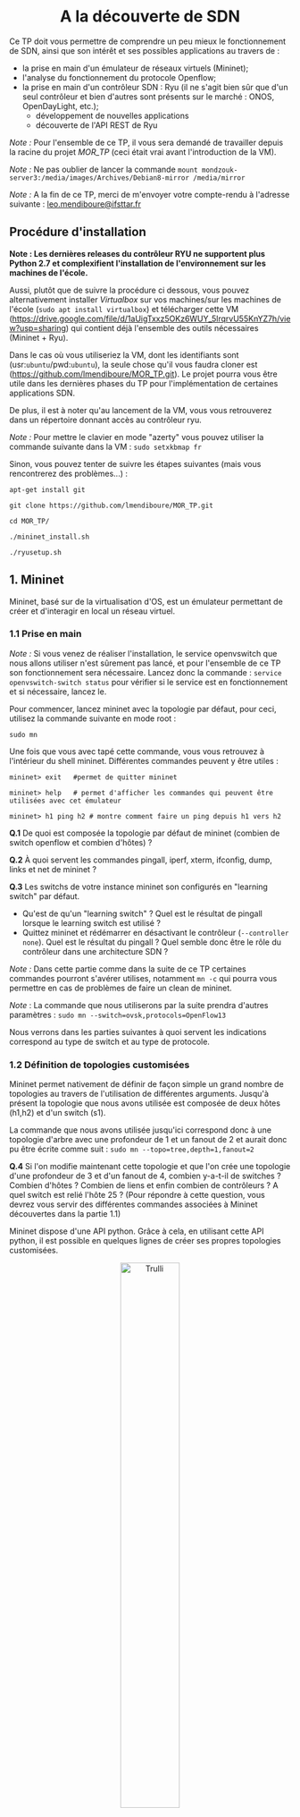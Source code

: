 <center> <h1>A la découverte de SDN</h1> </center>

Ce TP doit vous permettre de comprendre un peu mieux le fonctionnement de SDN, ainsi que son intérêt et ses possibles applications au travers de :
* la prise en main d'un émulateur de réseaux virtuels (Mininet);
* l'analyse du fonctionnement du protocole Openflow;
* la prise en main d'un contrôleur SDN : Ryu (il ne s'agit bien sûr que d'un seul contrôleur et bien d'autres sont présents sur le marché : ONOS, OpenDayLight, etc.);
  - développement de nouvelles applications
  - découverte de l'API REST de Ryu

*Note :* Pour l'ensemble de ce TP, il vous sera demandé de travailler depuis la racine du projet *MOR_TP* (ceci était vrai avant l'introduction de la VM).

*Note :* Ne pas oublier de lancer la commande `mount mondzouk-server3:/media/images/Archives/Debian8-mirror /media/mirror`

*Note :* A la fin de ce TP, merci de m'envoyer votre compte-rendu à l'adresse suivante : leo.mendiboure@ifsttar.fr

## Procédure d'installation ##
**Note : Les dernières releases du contrôleur RYU ne supportent plus Python 2.7 et complexifient l'installation de l'environnement sur les machines de l'école.**

Aussi, plutôt que de suivre la procédure ci dessous, vous pouvez alternativement installer *Virtualbox* sur vos machines/sur les machines de l'école (`sudo apt install virtualbox`) et télécharger cette VM (https://drive.google.com/file/d/1aUigTxxz5OKz6WUY_5lrqrvU55KnYZ7h/view?usp=sharing) qui contient déjà l'ensemble des outils nécessaires (Mininet + Ryu).

Dans le cas où vous utiliseriez la VM, dont les identifiants sont (usr:`ubuntu`/pwd:`ubuntu`), la seule chose qu'il vous faudra cloner est (https://github.com/lmendiboure/MOR_TP.git). Le projet pourra vous être utile dans les dernières phases du TP pour l'implémentation de certaines applications SDN.

De plus, il est à noter qu'au lancement de la VM, vous vous retrouverez dans un répertoire donnant accès au contrôleur ryu.

*Note :* Pour mettre le clavier en mode "azerty" vous pouvez utiliser la commande suivante dans la VM : `sudo setxkbmap fr`

 
Sinon, vous pouvez tenter de suivre les étapes suivantes (mais vous rencontrerez des problèmes...) :


```console
apt-get install git

git clone https://github.com/lmendiboure/MOR_TP.git

cd MOR_TP/

./mininet_install.sh

./ryusetup.sh
```

## 1. Mininet ##

Mininet, basé sur de la virtualisation d'OS, est un émulateur permettant de créer et d'interagir en local un réseau virtuel.

### 1.1 Prise en main ###

*Note :* Si vous venez de réaliser l'installation, le service openvswitch que nous allons utiliser n'est sûrement pas lancé, et pour l'ensemble de ce TP son fonctionnement sera nécessaire. Lancez donc la commande : `service openvswitch-switch status` pour vérifier si le service est en fonctionnement et si nécessaire, lancez le.

Pour commencer, lancez mininet avec la topologie par défaut, pour ceci, utilisez la commande suivante en mode root :

`sudo mn`

Une fois que vous avec tapé cette commande, vous vous retrouvez à l'intérieur du shell mininet. Différentes commandes peuvent y être utiles :

```console
mininet> exit   #permet de quitter mininet

mininet> help   # permet d'afficher les commandes qui peuvent être utilisées avec cet émulateur

mininet> h1 ping h2 # montre comment faire un ping depuis h1 vers h2
```

**Q.1** De quoi est composée la topologie par défaut de mininet (combien de switch openflow et combien d'hôtes) ?

**Q.2** À quoi servent les commandes pingall, iperf, xterm, ifconfig, dump, links et net de mininet ?

**Q.3** Les switchs de votre instance mininet son configurés en "learning switch" par défaut.
  * Qu'est de qu'un "learning switch" ? Quel est le résultat de pingall lorsque le learning switch est utilisé ?
  * Quittez mininet et rédémarrer en désactivant le contrôleur (`--controller none`). Quel est le résultat du pingall ? Quel semble donc être le rôle du contrôleur dans une architecture SDN ?

*Note :* Dans cette partie comme dans la suite de ce TP certaines commandes pourront s'avérer utilises, notamment `mn -c` qui pourra vous permettre en cas de problèmes de faire un clean de mininet.

*Note* : La commande que nous utiliserons par la suite prendra d'autres paramètres :
`sudo mn --switch=ovsk,protocols=OpenFlow13`

Nous verrons dans les parties suivantes à quoi servent les indications correspond au type de switch et au type de protocole.

### 1.2 Définition de topologies customisées ###

Mininet permet nativement de définir de façon simple un grand nombre de topologies au travers de l'utilisation de différentes arguments.
Jusqu'à présent la topologie que nous avons utilisée est composée de deux hôtes (h1,h2) et d'un switch (s1).

La commande que nous avons utilisée jusqu'ici correspond donc à une topologie d'arbre avec une profondeur de 1 et un fanout de 2 et aurait donc pu être écrite comme suit :
`sudo mn --topo=tree,depth=1,fanout=2`

**Q.4** Si l'on modifie maintenant cette topologie et que l'on crée une topologie d'une profondeur de 3 et d'un fanout de 4, combien y-a-t-il de switches ? Combien d'hôtes ? Combien de liens et enfin combien de contrôleurs ? A quel switch est relié l'hôte 25 ? (Pour répondre à cette question, vous devrez vous servir des différentes commandes associées à Mininet découvertes dans la partie 1.1)

Mininet dispose d'une API python. Grâce à cela, en utilisant cette API python, il est possible en quelques lignes de créer ses propres topologies customisées.

<figure style="text-align:center">
 <img src="stp.png" alt="Trulli" style="width:50%">
 <figcaption>Fig.1 - Architecture à mettre en place</figcaption>
</figure>

Nous allons donc maintenant essayer de créer notre propre topologie correspondant à l'image ci-dessus. Une topologie simple composée de 3 switches et trois hôtes.

Pour parvenir à recréer cette architecture, vous allez pouvoir vous inspirer du code ci dessous.

```ruby
from mininet.topo import Topo

class CustomTopo(Topo):
    "Simple topology example."

    def __init__(self):
        "Create custom topo."

        # Initialize topology
        Topo.__init__(self)

        # Add hosts and switch
        s1 = self.addSwitch('s1')
        h1 = self.addHost('h1')

        # Add links
        self.addLink(h1,s1)

topos = {'customtopo': (lambda: CustomTopo())}

```

On peut noter que 3 APIs sont essentielles à la définition d'une topologie : `addSwitch`, `addHost` et `addLink`.

**Q.5** Créer un fichier python dans lequel vous allez grâce à ces différentes fonctions créer une topologie qui correspondra à la topologie décrite dans la figure ci-dessus. Pensez dans le rapport à fournir le code permettant de générer cette topologie.

Une fois ce code écrit vous allez pouvoir le lancer avec mininet pour en vérifier le bon fonctionnement.

Pour ce faire, vous allez pour la première fois pouvoir utiliser le contrôleur qui sera présenté et utilisé dans la suite de ce TP: RYU. Il existe de nombreux contrôleurs SDN, parmi lesquels ONOS et OpenDAyLight sont les plus connus. Toutefois Ryu est également un contrôleur utilisé, facile à prendre en main et à installer. Pour cette raison, il a été choisi dans le cadre de ce TP, et il est un bon moyen de découvrir la programmation logicielle de réseaux. 

Ce que nous allons faire ici est simplement :
  * Utiliser le contrôleur Ryu ainsi que son interface graphique pour pouvoir observer la topologie que vous venez de définir et vérifier que cela a bien fonctionné, 

  * Indiquer à mininet que le contrôleur à utiliser n'est plus le contrôleur par défaut mais le contrôleur Ryu (on va tout simplement "brancher" le contrôleur Ryu sur la topologie que l'on vient de définir).

Pour ce faire vous allez devoir entrer deux lignes de commande (dans deux terminaux différents) :

```console
ryu run --observe-links ryu/ryu/app/gui_topology/gui_topology.py ryu/ryu/app/simple_switch_13.py # dans le terminal 1

sudo mn --custom <lien vers fichier custom>.py --topo mytopo --controller remote --link tc --switch=ovsk,protocols=OpenFlow13

```
**Note : Si vous utilisez la VM, il vous sera sûrement nécessaire de préciser le chemin menant vers les différentes fonctionnalités de ryu. ryu et ryu management se trouvent dans /ryu/bin. Les applications elles se trouvent dans /ryu/ryu/app.**


Ici la première ligne va permettre de lancer le contrôleur ce qui va nous donner accès à l'interface graphine.
La seconde ligne de commande va permettre d'indiquer quel est le fichier contenant des topologies doit être utilisé, et à l'intérieur de ce fichier quelle topologie est visée ainsi que le choix du contrôleur : un contrôleur externe, Ryu.

**Q.6** Affichez votre topologie à l'aide de Ryu, pour ce faire, connectez vous à l'adresse `http://localhost:8080` dans un navigateur. Pensez à joindre au rapport une capture d'écran témoignant du fait que votre topologie est bien en place.

*Note :* L'option `--link tc` doit permettre de spécifier différents types d'option concernant les links (bandwidth, delay, loss) et est nécessaire.

**Q.7** Maintenant que cette topologie est en place, effectuez un test : Quel est le résultat d'un `pingall` ?

**Q.8** Grâce à une commande vue précédemment, indiquez les liens entre les différentes interfaces (s1-eth1:h1-eth0, etc.). En modifiant votre fichier de topologie custom, supprimez le lien entre s1 et s2. Essayez à nouveau d'effectuer un `pingall`, que se passe-t-il ?

Comme vous pouvez le voir dans le dossier `ryu/ryu/app/`, et comme nous le verrons dans la suite de ce TP, il existe de nombreux exemples différents d'utilisation de Ryu et des contrôleurs et switches. On peut notamment observer que certaines (notamment simple_switch_stp.py) proposent une utilisation de STP.

**Q.9** Qu'est ce que le Spanning Tree Protocol (STP) ? Quel pourrait bien être son intérêt ici ? Pourrait il nous aider à corriger le problème découvert ? Développez un peu.

  ## 2. Openflow ##

Comme vous le savez, une architecture SDN est composée de trois couches principales : Application - Contrôle - Infrastructure. Le protocole le plus répandu pour la communication entre la couche de contrôleurs (contrôleurs SDN) et la couche infrastructure (switches) est Openflow. Il s'agit donc d'un protocole de communication permettant au contrôleur d'avoir accès au "Forwarding plane" des switches et routeurs. Différentes version de ce protocole existent et dans le cadre de ce TP, comme vous avez déjà pu le comprendre, nous allons nous intéresser à la version 1.3.

### 2.1 Retour sur le fonctionnement de switches traditionnels ###


**Q.10** Rappelez le fonctionnement des switches L2  traditionnels (ie switch de niveau 2 du modèle OSI) :
  * Existe-t-il une séparation entre le plan de contrôle et le plan des données ?
  * Quel type de données contient la "Forwarding Table" ? Quel type de données sont traitées au niveau 2 ?
  * Comment cette table est elle mise à jour ?

### 2.2 Switch SDN basés sur Openflow ###

Nous allons maintenant essayer de comprendre quelle est la principale différence entre ces switches traditionnels et les switches openflow.

Pour cela nous allons agir en deux étapes, tout d'abord théorique puis pratique.

**Q.11** Pour commencer, listez les principaux messages qu'OpenFlow doit permettre d'échanger (Hello, PacketIn, PacketOut, FlowRemoved, Echo, FlowMod, EchoReq, EchoRes). Pensez à indiquer l'émetteur (contrôleur ou switch) et le destinataire (contrôleur ou switch) ainsi que leur raison d'être. Pour cela vous pourrez vous servir de la documentation présente ici : http://flowgrammable.org/sdn/openflow/message-layer/#tab_ofp_1_3. N'oubliez pas que l'on travaille actuellement avec la version 1.3.

Nous allons maintenant essayer de voir ce que cela peut donner en pratique. Pour cela nous allons avoir besoin dans un premier temps de relancer un contrôleur Ryu avec un switch de niveau 2 :

`ryu-manager ryu/ryu/app/simple_switch_13.py`

Dans un second terminal nous allons lancer l'émulateur Mininet avec une topologie linéaire composée de 6 switches :

`sudo mn --controller=remote --switch=ovsk,protocols=OpenFlow13 --topo=linear,6`

Ce que nous allons maintenant vouloir faire est observer les échanges se produisant entre les différents switches, ainsi qu'entre les switches et le contrôleur.

Pour ce faire nous allons lancer Wireshark et observer les échanges qui se produisent en local (interface *loopback*).

Lancez maintenant la commande pingall.

**Q.12** Quel type de commandes OpenFlow sont capturées par wireshark, d'après la partie théorique quelle est leur rôle ?

**Q.13** Si vous relancez à nouveau la commande pingall, quelle différence observez vous avec la question précédente ? Pourquoi ?

**Q.14** Comment fonctionne donc ces switches SDN ? Quelle est la principale différence avec les switches traditionnels (legacy devices fonctionnant sans SDN) ?

**Q.15** Quel type de données sont traitées ici par le "forwarding plane" (voir contenu packetIn et packetOut) ? Qel est le rôle du contrôleur ici ?


En utilisant en ligne de commande l'outil `ovs-ofctl` il vous est également possible de superviser et de gérer les switches OpenvSwitch du réseau que vous venons de créer. Ainsi il est possible de récupérer des informations concernant par exemple l'état actuel d'un switch OpenvSwitch, incluant ses caractéristiques, sa configuration et ses tables d'entrées. En effet, le ou les switches virtuels utilisés ici sont des switches OpenvSwitch. Etant donné que nous allons dans la partie 3 accéder à différentes informations grâce à cette interface, il semble intéressant d'en comprendre un peu le fonctionnement.

**Q.16** Qu'est ce qu'un switch OpenvSwitch, et que peut on en faire ? A quoi servent les composants et outils ovs-vsctl, ovs-dpctl, ovsdb-server et ovs-ofctl ? (docs.openvswitch.org/en/latest/intro/what-is-ovs/)

**Q.17** Quelles informations permettent par exemple de récupérer les commandes suivantes ?

```console
$ sudo ovs-vsctl show
$ sudo ovs-ofctl -O OpenFlow13 show s1
$ sudo ovs-ofctl -O Openflow13 dump-flows s1
```

  ## 3. Ryu ##

Maintenant que nous avons compris comment utiliser l'émulateur Mininet (création de réseau virtuel) ainsi que la base du fonctionnement d'OpenFlow (type de messages échangés, rôle du contrôleur) nous allons essayer de développer des applications au sein du contrôleur Ryu. Nous allons nous concentrer sur l'interface Sud et les échanges entre contrôleur et infrastructure et découvrir quelques unes des  possibilités offertes par Ryu :
  * Retour sur le STP
  * Ajout de fonctionnalités au contrôleur :
    - Mise en place d'un contrôleur de niveau 2
    - Définition de règles de niveau 3
    - Définition de règles de niveau 4
  * Ryu et API REST
    - Prise en main
    - Firewalling
    - QoS

### 3.1 Retour sur le Spanning Tree Protocol ###

Dans la première partie de ce TP nous avions vu qu'en présence de redondances le réseau pouvait se retrouver perturber. Nous allons donc ici utiliser une application possible de Ryu, le Spanning Tree Protocol pour résoudre ce problème. Pour ce faire, nous allons à nouveau travailler avec la topologie que vous aviez définie dans la partie 1.2.

Ainsi, nous allons :
  - dans un premier terminal, lancez une application SDN Ryu basée sur le protocole STP : `ryu-manager ryu/ryu/app/simple_switch_stp_13.py`;
  - dans un second terminal, relancez la commande mininet permettant d'utiliser la topologie que vous avez défini en 1.2.

**Q.18** En regardant ce qu'affiche le terminal dans lequel a été lancé le contrôleur Ryu, vous pouvez observer qu'un certain nombre de retours sont déjà affichés. A quoi correspondent ils (LISTEN, BLOCK, LEARN, etc.) ? Dressez un état des lieux de l'état des ports des différents switches.

**Q.19** Dans Mininet, commencez par ouvrir un terminal correspondant à s1 et affichez la liste des requêtes échanges sur le port eth2 : `tcpdump -i s1-eth2 arp`. Maintenant, toujours dans mininet (mais pas dans le xterm), essayez de pinger h1 avec h2. Attendez un peu, que constatez vous ?

**Q.20** Si vous éteignez l'interface eth2 de s2 (*down*), que se passe-t-il au niveau du contrôleur ? Quel est maintenant l'état des ports ? Que peut ont en conclure concernant le STP ?

**Q.21** Si l'on rallume eth2, que se passe-t-il ? Que peut on en conclure concernant le STP ?

### 3.2 Ajout de fonctionnalités au contrôleur ###

Jusqu'ici nous nous sommes contentés d'utiliser des fonctionnalités de Ryu pré-définies avec des implémentations existantes et disponibles. Ce que nous allons faire maintenant, au travers de différentes mises en pratiques, est d'essayer de comprendre le fonctionnement de Ryu et de mettre en action certaines fonctionnalités nouvelles.

*Note : Dans un premier temps une topologie simple composée d'un switch et de trois hôtes sera utilisée dans cette partie*

#### 3.2.1 Mise en place d'un contrôleur de niveau 2 ####

Pour commencer, nous allons essayer de comprendre comment est implémenté un contrôleur switch de niveau 2. Pour ce faire, nous allons partir du code présent dans `my_apps/basic_switch.py`. Étant donné que nous allons modifier ce script, vous pouvez si vous le souhaitez en effectuer une copie afin de garder une base de travail fonctionnelle.

Si vous ouvrez  le fichier `my_apps/basic_switch.py` ou la copie que vous venez normalement d'effectuer, vous pourrez constater que ce fichier contient différents éléments essentiels.

Tout d'abord, les différentes librairies nécessaires au fonctionnement de l'application :
```ruby
from ryu.base import app_manager    # permet d'accéder à l'application

# différents éléments permettant de capturer des événements correspondant à la réception d'un packet OpenFlow
from ryu.controller import ofp_event    
from ryu.controller.handler import CONFIG_DISPATCHER, MAIN_DISPATCHER
from ryu.controller.handler import set_ev_cls

from ryu.ofproto import ofproto_v1_3    # spécification de la version d'OpenFlow à utiliser
from ryu.lib.packet import packet
from ryu.lib.packet import ethernet
from ryu.lib.packet import ether_types
...
```

Mais également la définition de la classe (dérivée d'app manager) ainsi que le choix du protocole OpenFlow utilisé (ici 1.3) et la définition du constructeur.

On peut observer que cette classe se compose de trois fonctions principales, une première qui permet de gérer les *features* des switches, une seconde qui permet d'ajouter une nouveau flux à un switch et une troisième qui permet de gérer les *PacketIn*. Ce que l'on va chercher à faire ici est de dans un premier temps de comprendre et modifier la fonction *PacketIn*.

**Q.22** En vous servant des différentes fonctions que vous avez listé en **2.2.1.**, essayez de comprendre la fonction *PacketIn*. Quel est la commande que vous avez listé tout à l'heure et que vous retrouvez ici ? Quel est son intérêt ?

**Q.23** Lancez ce contrôleur Ryu (`ryu run my_apps/basic_switch.py`) ainsi qu'une topologie Mininet basique et observez les trames échangées dans Wireshark. Si vous enchaînez des pingall comme vous l'avez fait dans la partie **2.2**, qu'observez vous ? Comment expliquez vous cette différence ? Que semble-t-il donc manquer au programme `basic_switch.py` ?

Pour finir cette partie, récupérez depuis le fichier `ryu/ryu/app/simple_switch_13.py` la partie de code manquante et vérifiez le bon fonctionnement.

#### 3.2.2 Définition de règles de niveau 3 ####

Nous nous sommes concentrés jusqu'ici sur des switches et des prises de décisions de niveau 2 (OSI) en utilisant un exemple d'application proposé par Ryu permettant de mettre en place un contrôleur gérant ce type d'équipements. Ce que nous allons faire maintenant est d'essayer de modifier le code existant pour transformer l'application en une application oeuvrant au niveau 3.

**Q.24** Pour commencer, rappelez quelle est la différence entre un switch de niveau 2 et un switch de niveau 3. Quel peut être l'intérêt de mettre en place des règles de gestion de flux de niveau 3 ?

Au sein de la fonction *PacketIn*, ce que nous allons vouloir faire est d'envoyer au switch une nouvelle règle pour éviter qu'un nouveau packetIn se produise. Toutefois, cette fois ci cette règle ne sera plus au niveau MAC mais au niveau IP.
Pour cela, nous allons modifier la partie de la fonction *PacketIn*, correspondant au `FlowMod` :

```ruby
# install a flow to avoid packet_in next time
if out_port != ofproto.OFPP_FLOOD:
   match = parser.OFPMatch(in_port=in_port, eth_dst=dst, eth_src=src)
   # verify if we have a valid buffer_id, if yes avoid to send both
   # flow_mod & packet_out
   if msg.buffer_id != ofproto.OFP_NO_BUFFER:
       self.add_flow(datapath, 1, match, actions, msg.buffer_id)
       return
   else:
       self.add_flow(datapath, 1, match, actions)
```

Comme c'est visible ci-dessous, ce que l'on va chercher à faire est d'ajouter une nouvelle condition, s'il s'agit d'un paquet de type IP, nous allons en récupérer les informations concernant la source et la destination
```ruby
# check IP Protocol and create a match for IP
if eth.ethertype == ether_types.ETH_TYPE_IP:
    ip = pkt.get_protocol(ipv4.ipv4)
    srcip = ip.src
    dstip = ip.dst

    # lIGNE A MODIFIER
    match = parser.OFPMatch(eth_type=ether_types.ETH_TYPE_IP,IP_SRC=srcip,IP_DEST=dstip)

    # verify if we have a valid buffer_id, if yes avoid to send both
    # flow_mod & packet_out
    if msg.buffer_id != ofproto.OFP_NO_BUFFER:
        self.add_flow(datapath, 1, match, actions, msg.buffer_id)
        return
    else:
        self.add_flow(datapath, 1, match, actions)
```

Remplacez par le code ci-dessus :

```ruby
   match = parser.OFPMatch(in_port=in_port, eth_dst=dst, eth_src=src)
   # verify if we have a valid buffer_id, if yes avoid to send both
   # flow_mod & packet_out
   if msg.buffer_id != ofproto.OFP_NO_BUFFER:
       self.add_flow(datapath, 1, match, actions, msg.buffer_id)
       return
   else:
       self.add_flow(datapath, 1, match, actions)
```

Ce que vous allez devoir faire est modifier la ligne match pour que la règle ne s'applique plus sur une adresse MAC mais sur une adresse IP, cette ligne devra donc maintenant ressembler à :

```ruby
match = parser.OFPMatch(eth_type=ether_types.ETH_TYPE_IP,IP_SRC=srcip,IP_DEST=dstip)
```
Ce que vous aurez simplement à modifier sur cette ligne sont les mots clés *IP_SRC* et *IP_DEST*. Pour trouver quels doivent être les mots clés à utiliser, vous pourrez vous servir de: http://flowgrammable.org/sdn/openflow/message-layer/match/#tab_ofp_1_3.

**Q.25** Une fois que vous avez effectué cette modification, vérifiez quelle a bien été prise en compte. Pour cela : 
  * relancez le contrôleur avec le fichier que vous venez de modifier,
  * lancez une nouvelle fois une configuration de base de Mininet et effectuez un ping; 
  * utilisez la commande `sudo ovs-ofctl -O Openflow13 dump-flows s1` pour voir si la règle que vous venez de définir apparaît bien.

OpenFlow présente de nombreux avantages. Par exemple, il est très simple d'ajouter de nouvelles règles pour modifier le comportement du switch et ajouter de nouvelles fonctionnalités. On pourrait par exemple décider de dupliquer l'ensemble du trafic destiné à un port, ou une partie de ce trafic, vers un autre port pour par exemple y "brancher" un appareil contrôlant le trafic.

**Q.26** Lorsque l'on regarde les différents champs d'une commande *FlowMod*, quelle partie correspond aux instructions (cf. http://flowgrammable.org/sdn/openflow/message-layer/flowmod/#FlowMod_1.3) ? Quel champ y correspond ici dans la fonction addflow ?

**Q.27** Maintenant que vous avez identifié le champ devant être modifié, ajoutez une nouvelle règle et dupliquez le trafic vers l'hôte 10.0.0.3.

Pour vérifier que les modifications que vous venez d'effectuer fonctionnent :
  * Lancez un contrôleur Ryu avec le programme que vous venez de modifier,
  * Lancez Mininet avec un contrôleur et 3 hôtes (en n'oubliant toujours pas de préciser le protocole !),
  * Dans un troisième terminal, analysez les paquets TCP reçus par l'hôte 3 : `sudo tcpdump -i s1-eth3`,
  * Dans un quatrième terminal, analysez les paquets TCP reçus par l'hôte 2 : `sudo tcpdump -i s1-eth2`,
  * Dans Mininet,  effectuez un ping de l'hôte 1 vers l'hôte 2, vérifiez que le traffic est bien dupliqué et que l'hôte 3 le reçoit également.


#### 3.2.3 Définition de règles de niveau 4 ####

**Q.28** Quel est la différence entre le niveau 3 et le niveau 4 (modèle OSI) ? Quel pourrait être l'intérêt de mettre en place des règles à ce niveau ?

Un cas typique pourrait être la répartition de charge entre différents serveurs, un client suppose qu'il est connecté à l'IP de la machine X sur un port X1 alors qu'il est connecté à une machine Y sur un port Y1.

Nous allons ici de mettre en place ce type de règle et de rediriger le trafic TCP destiné à l'hôte 1 sur le port 6000 vers le port 5000 de ce même hôte.

Ainsi donc de que l'on veut est X.X.X.X:6000->X.X.X.X:5000.

On souhaite effectuer cette modification part défaut, c'est à dire qu'on ne veut pas simplement que cette règle soit appliquée lorsque l'on reçoit un *PacketIn* mais dans tous les cas. Nous allons donc l'ajouter à la fonction *switch_features_handler* qui correspond aux règles passées par le contrôleur au switch au moment de l'init.

Ce que nous allons devoir faire ici est donc composé de deux étapes :
  * Si l'addresse IPV4 destinataire est "10.0.0.1" et que le port tcp de destination est 6000 alors on remplace le port de destination par 5000.
  * Dans l'autre sens, si l'adresse IP source est "10.0.0.1" et que le port TCP est 5000, alors on remplace le port source par 6000.

Pour parvenir à nos fins, nous porrons encore une fois nous servir de la documentation de match (http://flowgrammable.org/sdn/openflow/message-layer/match/#tab_ofp_1_3) mais également de l'exemple suivant:

```ruby
# Rajouter les paramètres nécessaires au match
match1 = parser.OFPMatch(eth_type=ether_types.ETH_TYPE_IP, ip_proto=in_proto.IPPROTO_TCP)

# Rajouter les paramètres nécessaires à l'action
actions1 = [parser.OFPActionSetField(<INDIQUER TCP_PORT = X>),parser.OFPActionOutput(PORT_SORTIE)]

# Ajouter un nouveau flot
self.add_flow(datapath, 1, match, actions)
```

**Q.29** Implémentez les deux conditions à ajoutez à la table des flots puis vérifiez en le fonctionnement. Pour cela vous pourrez :
  * Lancer le contrôleur avec votre script
  * Lancer Ryu
  * Mettre en place un serveur TCP sur le port 5000 de l'hôte 1 : `iperf -s -p 5000`
  * Tester la bande passante TCP entre l'hôte 2 et le port 6000 de l'hôte  1 : `iperf -c 10.0.0.1 -p 6000` (si rien ne s'affiche...Ca ne fonctionne pas !) 

**Q.30** Après avoir arrêté le contrôleur et Mininet et décommenté les lignes *A DECOMMENTER* de la fonction *switch_features_handler*, répétez les opérations de la question précédente. Il semble maintenant impossible d'établir une connexion, comment l'expliquez vous ? Pour répondre à cette question vous pourrez chercher à analyser la table des flux de s1 : ` sudo ovs-ofctl -O OpenFlow13 dump-flows s1`.

Ajoutez maintenant un nouveau paramètres aux fonctions *add_flow* et *parser.OFPFlowMod* (contenue dans add_flow) : hard_timeout. Pensez dans la définition d'add_flow à initialiser ce paramètre à 0.

Sélectionnez un des appels à *add_flow* que vous effectuez dans *switch_features_handler* et ajoutez y le paramètre hard_timeout en lui donnant la valeur 10 (par exemple : *self.add_flow(datapath, 100, match, actions, hard_timeout=10)* ).

**Q.31** Relancez le contrôleur et Mininet et affichez la table des flots de s1, puis attendez 10 secondes et affichez à nouveau cette table des flots. Que constatez vous ? Comment l'expliquez vous ? On parle de *idle timeout* et *hard timoueout*, quelle est la différence entre l'intérêt et quel est l'intérêt de ce genre de fonctionnalité ?

### 3.3 Ryu et API REST ###

Ryu possède une fonction serveur web (WSGI) permettant de créer une API REST (et d'afficher la topologie comme on l'a déjà fait). Ceci peut être très pratique pour établir une connection entre Ryu et d'autres systèmes ou d'autres navigateurs.

#### 3.3.1 Prise en main ####

Avant de passer à des applications un peu plus complexes, nous allons déjà essayer de comprendre le fonctionnement et l'intérêt de cette API REST. Pour ce faire nous allons commencer, tout comme dans les parties 1 et 2, à travailler avec un simple switch OpenFlow13. Toutefois, cette fois ci les switches seront accessibles grâce à une API Rest.

**Q.32** Ouvrez dans `ryu/ryu/app/` le fichier `simple_switch_rest_13.py`, de combien d'API semble-t-il disposer ?

Nous allons maintenant essayer d'interagir avec ces interface, pour ceci nous allons :  
  * Dans un premier terminal lancez une version basique de Mininet (ie première version lancée dans ce tp)
  * dans un second terminal lancez ryu avec comme application `simple_switch_rest_13.py`

Maintenant que l'environnement est prêt, dans un troisième terminal tapez la commande :

`curl -X GET http://127.0.0.1:8080/simpleswitch/mactable/0000000000000001`

**Q.33** Qu'est ce que signifie le *0000000000000001* ? Quelle sont les informations récupérées ? A quoi correspondent-elles ? Que semblent donc permettre ces deux APIs dans le fichier `simple_switch_rest_13.py` ?

#### 3.3.2 Firewalling ####

Maintenant que nous avons pu constater que les APIs veulent nous permettre d'interagir avec le contrôleur, nous allons aller plus loin en utilisant ces APIs pour mettre en place un firewall.

Pour pouvoir mener à bien cette partie, différentes commandes vont pouvoir vous être utiles :

```console
$  curl -X PUT http://localhost:8080/firewall/module/enable/SWITCH_ID  # Activer le Firewalling

$ curl http://localhost:8080/firewall/module/status  # vérifier le status du firewall

$ curl -X POST -d  '{"nw_src": "X.X.X.X/32", "nw_dst": "X.X.X.X/32", "nw_proto": "ICMP", "actions": "DENY"}' http://localhost:8080/firewall/rules/SWITCH_ID  # Ajouter une règle bloquant les paquets ICMP (PING) d'une adresse A vers une adresse B (dans un terminal)

$ curl -X POST -d  '{"nw_src": "X.X.X.X/32", "nw_dst": "X.X.X.X/32", "nw_proto": "ICMP"}' http://localhost:8080/firewall/rules/SWITCH_ID  # Ajouter une règle autorisant les paquets ICMP d'une adresse A vers une adresse B (dans un terminal)

$ curl -X POST -d '{"nw_src": "X.X.X.X/32", "nw_dst": "X.X.X.X/32"}' http://localhost:8080/firewall/rules/SWITCH_ID # Ajouter une règle autorisant tout type de paquets (dans un terminal)

$ curl -X DELETE -d '{"rule_id": "X"}' http://localhost:8080/firewall/rules/SWITCH_ID # Supprimer la règle numéro X définie précédemment (dans un terminal)

$ curl http://localhost:8080/firewall/ruless/SWITCH_ID # Afficher l'ensemble des règles définies à un moment donné (dans un terminal)

$ ping X.X.X.X  # vérifier que les paquets ICMP sont reçus (dans Xterm)

$ wget http://X.X.X.X # vérifier que les paquets autre que ICMP sont reçus (dans Xterm)
```

Grâce à l'ensemble de ces commandes, permettant notamment d'accéder aux APIs du firewall, vous devriez parvenir à mener à bien cette partie.

Pour ce faire nous allons commencer par :
  * Lancer mininet dans un premier terminal : `sudo mn --topo single,3 --switch ovsk --controller remote`
  * Lancer le firewall dans un second terminal : `ryu-manager --verbose ryu/ryu/app/rest_firewall.py`
  * Par défaut le firewall n'est pas activé, il va donc vous falloir, grâce à deux commandes présentes ci-dessus, activer le firewall et vérifier qu'il est bien activé.
  * Vous pouvez également vérifier le fonctionnement du système en réalisant un ping entre deux hôtes.

<figure style="text-align:center">
 <img src="firewall.png" alt="Trulli" style="width:40%">
 <figcaption>Fig.2 - Définition de règles de firewalling</figcaption>
</figure>

Maintenant que l'environnement est en place, nous allons pouvoir commencer à utiliser l'API Rest pour appliquer différentes règles présentées en Figure 2 :
  - entre h2 et h3 (dans les deux sens !) : les paquets ICMP sont bloqués et les autres types de traffic sont autorisés
  - entre h2 et h1 (dans les deux sens !) : les paquets ICMP sont autorisés et les autres paquets sont bloqués
  - entre h1 et h1 (uniquement h1 -> h3, bloqués dans l'autre sens !) : les paquets ICMP sont autorisés, les autres bloqués

**Q.34** Commencez par donner l'ensemble des informations correspondant aux équipements formant le réseau : IP et MAC des hôtes et ID du switchs

**Q.35** Pour ce qui est des règles :
  - Mettez en place l'ensemble des règles demandées,
  - Vérifiez quelles ont bien été ajoutées au règles du switch,
  - Grâce aux commandes fournies, vérifiez qu'elles fonctionnent en essayent d'échanger entre les différents hôtes. Dans le contrôleur Ryu, quel type de message pouvez vous observer lorsqu'un paquet est bloqué ?
  - Supprimez la règle correspondant à l'interdiction de PING entre h2 et h3, vérifiez qu'il est maintenant possible pour les deux hôtes de se pinger.

#### 3.3.3 QoS ####

Le dernier objectif de ce TP va constiter à mettre en place des règles permettant de gérer la qualité de service (QoS) tout d'abord localement (flux par flux) puis globalement.

Cette gestion de la QoS vise à permettre la prioritisation de certaines applications (notamment des applications critiques telles que la sécurité routière dans l'environnement véhiculaire) et à leur offrir une garantie de service (bande passante constante, latence) grâce à la réservation de bande passante.  

##### 3.3.3.1 Gestion de la QoS par flux  #####

En supposant que l'on ait plusieurs flux de communication, l'objectif de cette partie va être de mettre en place des règles de gestion de queues. La topologie utilisée sera une topologie simple composée de deux hôtes et un switch (h1--s1--h2).

Commencez par lancer une commande Mininet permettant de définir cette topologie:

```console
$ sudo mn --mac --switch ovsk --controller remote -x
```
On va ensuite avoir besoin d'une version particulière d'Openflow (1.3) et d'un port particulier pour accéder au switch, ces deux informations peuvent être définies grâce aux commandes suivantes: (**Attention, elles doivent être lancées dans un terminal lancé dans le switch s1 !**)
```console
# ovs-vsctl set Bridge s1 protocols=OpenFlow13
# ovs-vsctl set-manager ptcp:6632
```

Avec SDN différentes Tables de flux peuvent être utilisées, hors, avec l'exemple d'application proposé par Ryu pour la gestion de la QoS, la Table devant être utilisée est la Table 1. On va donc définir l'ID de la table comme étant égal à 1 grâce aux commandes suivantes  (**Attention, elles doivent être lancées dans un terminal lancé dans le controller c0 !**)
```console
# sed '/OFPFlowMod(/,/)/s/)/, table_id=1)/' ryu/ryu/app/simple_switch_13.py > ryu/ryu/app/qos_simple_switch_13.py
# cd ryu/; python ./setup.py install
```
On va enfin lancé l'ensemble des applications au niveau du contrôleur (en prenant en compte les modifications que l'on vient d'effectuer (**Attention, cela doit être lancé dans un terminal lancé dans le controller c0 !**):

```console
ryu-manager ryu.app.rest_qos ryu.app.qos_simple_switch_13 ryu.app.rest_conf_switch
```
Si l'ensemble des opérations que l'on vient d'effectuer on bien fonctionné, la ligne suivante devrait s'afficher:  

```console
[QoS][INFO] dpid=0000000000000001: Join qos switch.
```
Maintenant que l'ensemble de l'environnement est mis en place, on va définir des règles de gestion de la QoS.

Notre objectif va être de définir 2 queues avec différentes caractéristiques de débit minimal et maximal.

**Q.35** Pour ce faire, on va avoir besoin d'accéder à OVSDB, rappelez ce qu'est OVSDB. Pourquoi en avous nous besoin ici ?

Pour pouvoir y accéder, on va commencer par définir l'adresse d'OVSDB (**Attention, cela doit être lancé dans un nouveau terminal lancé dans le controller c0 !**):
```console
curl -X PUT -d '"tcp:127.0.0.1:6632"' http://localhost:8080/v1.0/conf/switches/0000000000000001/ovsdb_addr
```

On va ensuite pouvoir définir les paramètres des deux queues que l'on va instancier (**Attention, cela doit être lancé dans un terminal lancé dans le controller c0 !**):
```console
 curl -X POST -d '{"port_name": "s1-eth1", "type": "linux-htb", "max_rate": "1000000", "queues": [{"max_rate": "500000"}, {"min_rate": "800000"}]}' http://localhost:8080/qos/queue/0000000000000001
 ```
 
**Q.36** D'après la ligne de commande ci dessus, quels sont les caractéristiques de chacune des queues que l'on vient d'instancier ?

On va maintenant associer un premier flux à la queue 1, pour ce faire on va utiliser la ligne de commande suivante (**Attention, cela doit être lancé dans un terminal lancé dans le controller c0 !**):
```console
curl -X POST -d '{"match": {"nw_dst": "10.0.0.1", "nw_proto": "UDP", "tp_dst": "5002"}, "actions":{"queue": "1"}}' http://localhost:8080/qos/rules/0000000000000001
 ```
 
 On peut vérifier que cela a bien fonctionné avec la ligne suivante:
 
 ```console
 curl -X GET http://localhost:8080/qos/rules/0000000000000001
```
**Q.37** D'après les lignes de commande ci-dessus, quel flux devrait être affecté par la définition de queues que l'on vient d'effectuer (port/dest_ip/etc.) ? Quel devrait être le débit de ce flux ?

On va maintenant essayer de mesurer la bande passante en utilisant la commande `iperf`. Dans l'exemple choisi, un serveur (**h1**) écoute sur deux ports UDP différents (5001 et 5002). Le client (**h2**) envoie sur chacun des ports de h1 un traffic de 1Mbps.

Pour ce faire on va avoir besoin de deux terminaux pour chacun des hôtes h1 et h2. On va lancer les commandes suivantes:

```console
iperf -s -u -i 1 -p 5001 #terminal 1 de h1
iperf -s -u -i 1 -p 5002 #terminal 2 de h1
iperf -c 10.0.0.1 -p 5001 -u -b 1M #terminal 1 de h2
iperf -c 10.0.0.1 -p 5002 -u -b 1M #terminal 2 de h2
```

**Q.38** Qu'est ce que l'on peut constater en observant les deux terminaux de h1 ? La solution mise en place fonctionne telle comme attendu ? D'après cette section, quels sont les avantages de la gestion de la QoS par flux ? Les inconvénients ? Quelles autres solutions peuvent être mises en place ? Et sur quels principes se basent elles ?

##### 3.3.3.2 Gestion de la QoS avec DiffServ #####

DiffServ est une solution permettant de définir des classes de QoS au niveau des routeurs en bordure du domaine DiffServ. Cette solution présente un avantage important par rapport à la la solution précédente: la mise à l'échelle. En effet, pour une solution par flux, pour chaque flux il sera nécessaire de définir de nouvelles règles au niveau de chaque switch, par conséquent la taille de la table des flux augmentera de façon incessante ! 

**Note : Il est possible qu'en raison de problèmes de compabilités vous rencontriez des problèmes de fonctionnement dans cette section, vous pouvez également décider de partir de : https://osrg.github.io/ryu-book/en/html/rest_qos.html#example-of-the-operation-of-qos-by-using-diffserv**

**Q.39** Rappelez rapidement le fonctionnement de DiffServ. Pour rappel, cette solution se base sur différentes notions importantes: PHB, valeur du DSCP, champ ToS dans l'entête IP. Quelles sont les différentes valeurs pré-définies (PHBs) ?

Etant donné que DiffServ est actul à l'intérieur d'un domaine, on va maintenant définir une solution composée de deux switchs: h1-s1-s2-h2.

L'objectif va être de définir des règles de QoS au niveau de s1 permettant de gérer la QoS a l'intérieur du domaine s1-s2.

Pour ce faire, commençons par lancer la topologie correspondante: 

```console
sudo mn --topo linear,2 --mac --switch ovsk --controller remote -x
```

Tout comme dans la partie précédente, on va définir la version d'OpenFlow et le port d'accès d'OVSDB (**à lancer dans des terminaux dans s1 et s2**):

```console
ovs-vsctl set Bridge s1 protocols=OpenFlow13
ovs-vsctl set-manager ptcp:6632
```
On va maintenant définir de nouvelles adresses IP pour h1 et h2 (correspondant à l'exemple proposé par Ryu):

Au niveau de h1:
```console
ip addr del 10.0.0.1/8 dev h1-eth0
ip addr add 172.16.20.10/24 dev h1-eth0
```

Au niveau de h2:
```console
ip addr del 10.0.0.2/8 dev h2-eth0
ip addr add 172.16.10.10/24 dev h2-eth0
```

Tout comme tout à l'heure, étant donné que dans l'exemple proposé par Ryu la Table de flux utilisé est la Table1, on va définir l'ID de la Table utilisée à 1 (**dans le controlleur !**):
```console
ryu-manager ryu.app.rest_qos ryu.app.qos_rest_router ryu.app.rest_conf_switch
```

Tout comme dans l'exemple précédent on va avoir besoin d'indiquer l'adresse IP permettant d'accéder à OVSDB et définir les paramètres des queues (**dans le controlleur !**):

```console
curl -X PUT -d '"tcp:127.0.0.1:6632"' http://localhost:8080/v1.0/conf/switches/0000000000000001/ovsdb_addr
curl -X POST -d '{"port_name": "s1-eth1", "type": "linux-htb", "max_rate": "1000000", "queues":[{"max_rate": "1000000"}, {"min_rate": "200000"}, {"min_rate": "500000"}]}' http://localhost:8080/qos/queue/0000000000000001
```

On va également définir les routes par défaut pour chacun des routeurs (permettant la communication entre les différents domaines):

```console
curl -X POST -d '{"address": "172.16.20.1/24"}' http://localhost:8080/router/0000000000000001
curl -X POST -d '{"address": "172.16.30.10/24"}' http://localhost:8080/router/0000000000000001
curl -X POST -d '{"gateway": "172.16.30.1"}' http://localhost:8080/router/0000000000000001
curl -X POST -d '{"address": "172.16.10.1/24"}' http://localhost:8080/router/0000000000000002
curl -X POST -d '{"address": "172.16.30.1/24"}' http://localhost:8080/router/0000000000000002
curl -X POST -d '{"gateway": "172.16.30.10"}' http://localhost:8080/router/0000000000000002
```
On va également avoir besoin d'indiquer aux différentes hôtes (h1 et h2) quel est la passerelle qu'ils doivent utiliser par défaut (respectivement s1 et s2):

```console
ip route add default via 172.16.20.1 #DANS h1 !!
ip route add default via 172.16.10.1 #DANS h2!!
```

**Note: Dans cette partie on considère un traffic allant de h2 vers h1**

On va maintenant définir des règles au niveau de s1 permettant de gérer les queues en fonction de la valeur du DSCP (**a lancer dans c0**):

```console
curl -X POST -d '{"match": {"ip_dscp": "26"}, "actions":{"queue": "1"}}' http://localhost:8080/qos/rules/0000000000000001
curl -X POST -d '{"match": {"ip_dscp": "34"}, "actions":{"queue": "2"}}' http://localhost:8080/qos/rules/0000000000000001
```

On va également définir au niveau de s2 des règles permettant de marquer (ie modifier) la valeur du DSCP (**a lancer dans c0*):

```console
curl -X POST -d '{"match": {"nw_dst": "172.16.20.10", "nw_proto": "UDP", "tp_dst": "5002"}, "actions":{"mark": "26"}}' http://localhost:8080/qos/rules/0000000000000002
curl -X POST -d '{"match": {"nw_dst": "172.16.20.10", "nw_proto": "UDP", "tp_dst": "5003"}, "actions":{"mark": "34"}}' http://localhost:8080/qos/rules/0000000000000002
```

On peut également vérifier que les règles ont bien été déployées à l'aide des commandes suivantes:

```console
curl -X GET http://localhost:8080/qos/rules/0000000000000001
curl -X GET http://localhost:8080/qos/rules/0000000000000002
```

**Q.40** Quelle est la différence entre les règles déployées au niveau de s1 et celles déployées au niveau de s2 ?

On va maintenant essayer de mesurer la bande passante en réception pour vérifier le bon fonctionnement des règles déployées. Pour ce faire on va considérer: 
  * que h1 est un serveur UDP écoutant sur les ports 5001, 5002, 5003;
  * que h2 envoie 1Mbps de traffic UDP sur le port 5001 de h1, 300Kbps sur le port 5002 de h1 et 600 kbps sur le port 5003 de h1.

Commencez par lancer deux nouveaux terminaux pour l'hôte h2 (`xterm`).

Lancez les trois serveurs au niveau de h1 (dans un seul terminal !):

```console
iperf -s -u -p 5002 &
iperf -s -u -p 5003 &
iperf -s -u -i 1 5001
```
Maintenant, dans 3 terminaux différents, lancez les différents clients UDP de h2:


```console
iperf -c 172.16.20.10 -p 5001 -u -b 1M # Terminal 1
iperf -c 172.16.20.10 -p 5002 -u -b 300K # Terminal 2
iperf -c 172.16.20.10 -p 5003 -u -b 600K # Terminal 3
```
**Q.41** Dans le terminal de h1, que pouvez vous remarqué pour le traffic marqué avec AF41 (port 5003) ? Pour le traffic marqué avec AF31 (port 5002) ? Et enfin pour le traffic en best-effort (port 5001) ? 

## 4. Pour aller plus loin

Pour ceux qui auraient terminé les parties précédentes, d'autres applications de Ryu pourraient également être intéressantes à regarder.

Tout d'abord, pour ce qui est de l'amélioration des performances, trois tutoriels pourraient être suivis :

- l'agrégation de lien est une première application qui pourrait être mise en pratique : https://osrg.github.io/ryu-book/en/html/link_aggregation.html  

- la gestion de multiples tables OpenFlow est également un autre point intéressant : https://github.com/knetsolutions/learn-sdn-with-ryu/blob/master/ryu_part7.md Multi-Table Pipeline Processing 

- la gestion de tables de groupes pour la transmission multicast par exemple est un troisième point pertinent : https://github.com/knetsolutions/learn-sdn-with-ryu/blob/master/ryu_part8.md 

Ensuite, pour ce qui est de la sécurité, deux tutoriels pourraient également être suivis :

- l'association d'un IDS (Snort) au contrôleur SDN : https://ryu.readthedocs.io/en/latest/snort_integrate.html

- l'utilisation de SDN pour mettre en place un proxy ARP (renforçant la sécurité du réseau) : https://github.com/knetsolutions/learn-sdn-with-ryu/blob/master/ryu_part9.md 










